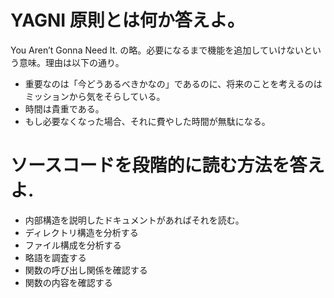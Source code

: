 # YAGNI 原則とは何か答えよ。

You Aren’t  Gonna Need It. の略。必要になるまで機能を追加していけないという意味。理由は以下の通り。
- 重要なのは「今どうあるべきかなの」であるのに、将来のことを考えるのはミッションから気をそらしている。  
- 時間は貴重である。  
- もし必要なくなった場合、それに費やした時間が無駄になる。

# ソースコードを段階的に読む方法を答えよ.

- 内部構造を説明したドキュメントがあればそれを読む。  
- ディレクトリ構造を分析する  
- ファイル構成を分析する  
- 略語を調査する  
- 関数の呼び出し関係を確認する  
- 関数の内容を確認する
